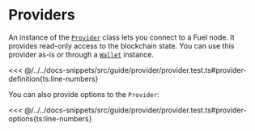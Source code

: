# Providers

An instance of the [`Provider`](../../api/Account/Provider.md) class lets you connect to a Fuel node. It provides read-only access to the blockchain state. You can use this provider as-is or through a [`Wallet`](../../api/Account/Wallet.md) instance.

<<< @/../../docs-snippets/src/guide/provider/provider.test.ts#provider-definition{ts:line-numbers}

You can also provide options to the `Provider`:

<<< @/../../docs-snippets/src/guide/provider/provider.test.ts#provider-options{ts:line-numbers}
